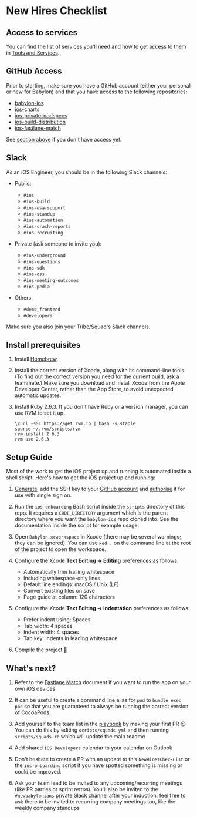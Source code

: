 # New Hires Checklist

## Access to services

You can find the list of services you'll need and how to get access to them in [Tools and Services](ToolsAndServices.md).

## GitHub Access

Prior to starting, make sure you have a GitHub account (either your personal or new for Babylon) and that you have access to the following repositories:

- [babylon-ios](https://github.com/babylonhealth/babylon-ios)
- [ios-charts](https://github.com/babylonhealth/ios-charts)
- [ios-private-podspecs](https://github.com/babylonhealth/ios-private-podspecs)
- [ios-build-distribution](https://github.com/babylonhealth/ios-build-distribution)
- [ios-fastlane-match](https://github.com/babylonhealth/ios-fastlane-match)

See [section above](#access-to-services) if you don't have access yet.

## Slack

As an iOS Engineer, you should be in the following Slack channels:

* Public:
	- `#ios`
	- `#ios-build`
	- `#ios-usa-support`
	- `#ios-standup`
	- `#ios-automation`
	- `#ios-crash-reports`
	- `#ios-recruiting`

* Private (ask someone to invite you):
	- `#ios-underground`
	- `#ios-questions`
	- `#ios-sdk`
	- `#ios-oss`
	- `#ios-meeting-outcomes`
	- `#ios-pedia`

* Others
	- `#demo_frontend`
	- `#developers`

Make sure you also join your Tribe/Squad's Slack channels.

## Install prerequisites

1. Install [Homebrew](https://brew.sh/).

1. Install the correct version of Xcode, along with its command-line tools. (To
   find out the correct version you need for the current build, ask a
   teammate.) Make sure you download and install Xcode from the Apple Developer
   Center, rather than the App Store, to avoid unexpected automatic updates.

1. Install Ruby 2.6.3. If you don't have Ruby or a version manager, you can use
   RVM to set it up:

    ```
    \curl -sSL https://get.rvm.io | bash -s stable
    source ~/.rvm/scripts/rvm
    rvm install 2.6.3
    rvm use 2.6.3
    ```

## Setup Guide

Most of the work to get the iOS project up and running is automated inside a
shell script. Here's how to get the iOS project up and running:

1. [Generate](https://help.github.com/en/articles/generating-a-new-ssh-key-and-adding-it-to-the-ssh-agent#generating-a-new-ssh-key), add the SSH key to your [GitHub account](https://help.github.com/en/articles/adding-a-new-ssh-key-to-your-github-account) and [authorise](https://help.github.com/en/articles/authorizing-an-ssh-key-for-use-with-a-saml-single-sign-on-organization) it for use with single sign on.

1. Run the `ios-onboarding` Bash script inside the `scripts` directory of this
   repo. It requires a `CODE_DIRECTORY` argument which is the parent directory
   where you want the `babylon-ios` repo cloned into. See the documentation
   inside the script for example usage.

1. Open `Babylon.xcworkspace` in Xcode (there may be several warnings; they can be ignored). You can use `xed .` on the command line at the root of the project to open the workspace.

1. Configure the Xcode **Text Editing -> Editing** preferences as follows:
     - Automatically trim trailing whitespace
     - Including whitespace-only lines
     - Default line endings: macOS / Unix (LF)
     - Convert existing files on save
     - Page guide at column: 120 characters

1. Configure the Xcode **Text Editing -> Indentation** preferences as follows:
     - Prefer indent using: Spaces
     - Tab width: 4 spaces
     - Indent width: 4 spaces
     - Tab key: Indents in leading whitespace

1. Compile the project 🎉

## What's next?

1. Refer to the [Fastlane Match](FastlaneMatch.md#day-to-day-development) document if you want to run the app on your own iOS devices.

1. It can be useful to create a command line alias for `pod` to `bundle exec pod` so that you are guaranteed to always be running the correct version of CocoaPods.

1. Add yourself to the team list in the [playbook](https://github.com/babylonhealth/ios-playbook) by making your first PR 😉
   You can do this by editing `scripts/squads.yml` and then running `scripts/squads.rb` which will update the main readme

1. Add shared `iOS Developers` calendar to your calendar on Outlook

1. Don't hesitate to create a PR with an update to this `NewHiresCheckList` or the `ios-onboarding` script if you have spotted something is missing or could be improved.

1. Ask your team lead to be invited to any upcoming/recurring meetings (like PR parties or sprint retros).
   You'll also be invited to the `#newbabylonians` private Slack channel after your induction; feel free to ask there to be invited to recurring company meetings too, like the weekly company standups
